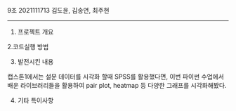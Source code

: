  9조 
2021111713 김도윤, 김송연, 최주현

----------------------------------------------------------
1. 프로젝트 개요 



2.코드실행 방법



3. 발전시킨 내용

캡스톤1에서는 설문 데이터를 시각화 할때 SPSS를 활용했다면,
이번 파이썬 수업에서 배운 라이브러리들을 활용하여 pair plot, heatmap 등 다양한 그래프를 시각화해봤다. 



4. 기타 특이사항
